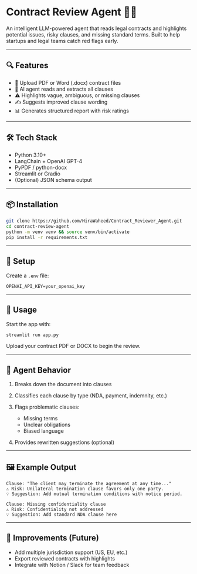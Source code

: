 # Contract Review Agent 🧠📑

An intelligent LLM-powered agent that reads legal contracts and highlights potential issues, risky clauses, and missing standard terms. Built to help startups and legal teams catch red flags early.

---

## 🔍 Features

- 🧾 Upload PDF or Word (.docx) contract files
- 🧠 AI agent reads and extracts all clauses
- ⚠️ Highlights vague, ambiguous, or missing clauses
- ✍️ Suggests improved clause wording
- 📊 Generates structured report with risk ratings

---

## 🛠️ Tech Stack

- Python 3.10+
- LangChain + OpenAI GPT-4
- PyPDF / python-docx
- Streamlit or Gradio
- (Optional) JSON schema output

---

## 📦 Installation

```bash
git clone https://github.com/HiraWaheed/Contract_Reviewer_Agent.git
cd contract-review-agent
python -m venv venv && source venv/bin/activate
pip install -r requirements.txt
````

---

## 🔑 Setup

Create a `.env` file:

```env
OPENAI_API_KEY=your_openai_key
```

---

## 🚀 Usage

Start the app with:

```bash
streamlit run app.py
```

Upload your contract PDF or DOCX to begin the review.

---

## 🧠 Agent Behavior

1. Breaks down the document into clauses
2. Classifies each clause by type (NDA, payment, indemnity, etc.)
3. Flags problematic clauses:

   * Missing terms
   * Unclear obligations
   * Biased language
4. Provides rewritten suggestions (optional)

---

## 🖼️ Example Output

```
Clause: "The client may terminate the agreement at any time..."
⚠️ Risk: Unilateral termination clause favors only one party.
💡 Suggestion: Add mutual termination conditions with notice period.

Clause: Missing confidentiality clause
⚠️ Risk: Confidentiality not addressed
💡 Suggestion: Add standard NDA clause here
```

---

## 🔧 Improvements (Future)

* Add multiple jurisdiction support (US, EU, etc.)
* Export reviewed contracts with highlights
* Integrate with Notion / Slack for team feedback

